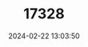 ---
title: "17328"
category: "Hypsugo arabicus"
draft: false
date: 2024-02-22 13:03:50
languages:
  English: ["Arabian Pipistrelle"]
---